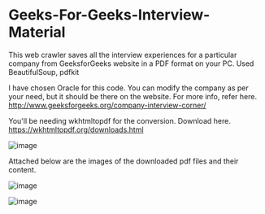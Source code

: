 # Geeks-For-Geeks-Interview-Material
This web crawler saves all the interview experiences for a particular company from GeeksforGeeks website in a PDF format on your PC.
Used BeautifulSoup, pdfkit

I have chosen Oracle for this code. You can modify the company as per your need, but it should be there on the website. For more info, refer here. http://www.geeksforgeeks.org/company-interview-corner/

You'll be needing wkhtmltopdf for the conversion. Download here. https://wkhtmltopdf.org/downloads.html

![image](https://user-images.githubusercontent.com/29803330/30741048-02f0c396-9fb1-11e7-866e-455a8fefafa1.png)

Attached below are the images of the downloaded pdf files and their content.

![image](https://user-images.githubusercontent.com/29803330/30741081-299b9c82-9fb1-11e7-9093-ab91077b5bb1.png)

![image](https://user-images.githubusercontent.com/29803330/30741106-3f0e71de-9fb1-11e7-9771-a7245a614f4c.png)
